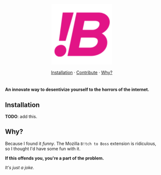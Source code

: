 <p align="center">
    <img
        width="200"
        src="https://raw.githubusercontent.com/mibmo/boss-to-bitch/master/icon128.png"
        alt="B0ss to Bitch"
    />
</p>

<p align="center">
  <a href="#installation">Installation</a>
  ·
  <a href="https://github.com/mibmo/boss-to-bitch/master/CONTRIBUTING.md">Contribute</a>
  ·
  <a href="#why">Why?</a>
</p>

<h1></h1>

**An innovate way to desentivize yourself to the horrors of the internet.**

<a name="installation"></a>
## Installation
**TODO**: add this. 

<a name="why"></a>
## Why?
Because I found it *funny*.
The Mozilla `B!tch to Boss` extension is ridiculous, so I thought I'd have some fun with it.

**If this offends you, you're a part of the problem.**

*It's just a joke.*
